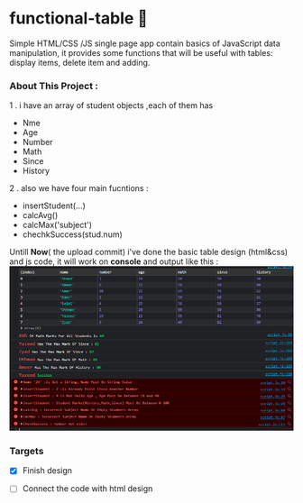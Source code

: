 # functional-table 🔰
Simple HTML/CSS /JS single page app contain basics of JavaScript data manipulation, it provides some functions that will be useful with tables: display items, delete item and adding. 

### About This Project : 

1 . i have an array of student objects ,each of them has 
  - Nme 
  - Age
  - Number
  - Math
  - Since
  - History 

2 . also we have four main fucntions :
   - insertStudent(...)
   - calcAvg()
   - calcMax('subject')
   - chechkSuccess(stud.num)



Untill **Now**( the upload commit)  i've done the basic table design (html&css) and js code, it will work on **console** and output like this : 
![conosle image](console.png)

### Targets
- [x] Finish design 
- [ ] Connect the code with html design

